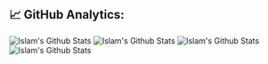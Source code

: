 <!-- GitHub Analytics. -->
<h2 align="left">📈 GitHub Analytics:</h2>

<!-- Contributions Stats. -->
<img alt="Islam's Github Stats" src="https://github-readme-stats.vercel.app/api?username=devi5lam&theme=shades-of-purple&hide_border=true&include_all_commits=true&count_private=true"/>

<!-- Streak Status. -->
<img alt="Islam's Github Stats" src="https://nirzak-streak-stats.vercel.app/?user=devi5lam&theme=shades-of-purple&hide_border=true"/>

<!-- Top Languages. -->
<img alt="Islam's Github Stats" src="https://github-readme-stats.vercel.app/api/top-langs/?username=devi5lam&theme=shades-of-purple&hide_border=true&include_all_commits=true&count_private=true&layout=compact"/>

<!-- Contributions Graph. -->
<img alt="Islam's Github Stats" src="https://github-readme-activity-graph.vercel.app/graph?username=devi5lam&bg_color=000000&color=ffffff&line=ffffff&point=ffffff&area=true&hide_border=true)](https://github.com/ashutosh00710/github-readme-activity-graph"/>
